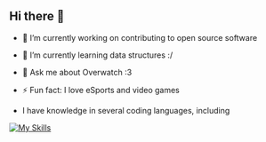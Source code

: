 ## Hi there 👋

- 🔭 I’m currently working on contributing to open source software
- 🌱 I’m currently learning data structures :/
- 💬 Ask me about Overwatch :3
- ⚡ Fun fact: I love eSports and video games

- I have knowledge in several coding languages, including

[![My Skills](https://skillicons.dev/icons?i=html,css,nodejs,js,java,py,powershell)](https://mast3rc0d3.github.io/Portfolio/)
